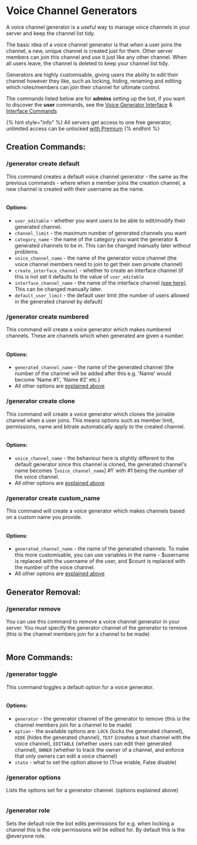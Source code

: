 # Voice Channel Generators

A voice channel generator is a useful way to manage voice channels in your server and keep the channel list tidy.

The basic idea of a voice channel generator is that when a user joins the channel, a new, unique channel is created just for them. Other server members can join this channel and use it just like any other channel. When all users leave, the channel is deleted to keep your channel list tidy.

Generators are highly customisable, giving users the ability to edit their channel however they like, such as locking, hiding, renaming and editing which roles/members can join their channel for ultimate control.

The commands listed below are for **admins** setting up the bot, if you want to discover the **user** commands, see the [Voice Generator Interface](../../voice-generator-interface.md) & [Interface Commands](interface-commands.md)

{% hint style="info" %}
All servers get access to one free generator, unlimited access can be unlocked [with Premium](https://cde90.gumroad.com/l/vcroles)
{% endhint %}

## Creation Commands:

### /generator create default

This command creates a default voice channel generator - the same as the previous commands - where when a member joins the creation channel, a new channel is created with their username as the name.

<figure><img src="../../.gitbook/assets/image (29).png" alt=""><figcaption></figcaption></figure>

#### Options:

* `user_editable` - whether you want users to be able to edit/modify their generated channel.
* `channel_limit` - the maximum number of generated channels you want
* `category_name` - the name of the category you want the generator & generated channels to be in. This can be changed manually later without problems.
* `voice_channel_name` - the name of the generator voice channel (the voice channel members need to join to get their own private channel)
* `create_interface_channel` - whether to create an interface channel (if this is not set it defaults to the value of `user_editable`
* `interface_channel_name` - the name of the interface channel [(see here)](../../voice-generator-interface.md). This can be changed manually later.
* `default_user_limit` - the default user limit (the number of users allowed in the generated channel by default)

### /generator create numbered

This command will create a voice generator which makes numbered channels. These are channels which when generated are given a number.

<figure><img src="../../.gitbook/assets/image (24).png" alt=""><figcaption></figcaption></figure>

#### Options:

* `generated_channel_name` - the name of the generated channel (the number of the channel will be added after this e.g. 'Name' would become 'Name #1', 'Name #2' etc.)
* All other options are [explained above](voice-channel-generators.md#options)

### /generator create clone

This command will create a voice generator which clones the joinable channel when a user joins. This means options such as member limit, permissions, name and bitrate automatically apply to the created channel.

<figure><img src="../../.gitbook/assets/image (26).png" alt=""><figcaption></figcaption></figure>

#### Options:

* `voice_channel_name` - the behaviour here is slightly different to the default generator since this channel is cloned, the generated channel's name becomes '\[`voice_channel_name`] #1' with #1 being the number of the voice channel.
* All other options are [explained above](voice-channel-generators.md#options)

### /generator create custom\_name

This command will create a voice generator which makes channels based on a custom name you provide.

<figure><img src="../../.gitbook/assets/image (5).png" alt=""><figcaption></figcaption></figure>

#### Options:

* `generated_channel_name` - the name of the generated channels. To make this more customisable, you can use variables in the name - $username is replaced with the username of the user, and $count is replaced with the number of the voice channel.
* All other options are [explained above](voice-channel-generators.md#options)

## Generator Removal:

### /generator remove

You can use this command to remove a voice channel generator in your server. You must specify the generator channel of the generator to remove (this is the channel members join for a channel to be made)&#x20;

<figure><img src="../../.gitbook/assets/image (65).png" alt=""><figcaption></figcaption></figure>

## More Commands:

### /generator toggle

This command toggles a default option for a voice generator.

<figure><img src="../../.gitbook/assets/image (20).png" alt=""><figcaption></figcaption></figure>

#### Options:

* `generator` - the generator channel of the generator to remove (this is the channel members join for a channel to be made)
* `option` - the available options are: `LOCK` (locks the generated channel), `HIDE` (hides the generated channel), `TEXT` (creates a text channel with the voice channel), `EDITABLE` (whether users can edit their generated channel), `OWNER` (whether to track the owner of a channel, and enforce that only owners can edit a voice channel)
* `state` - what to set the option above to (True enable, False disable)

### /generator options

Lists the options set for a generator channel. (options explained above)

<figure><img src="../../.gitbook/assets/image (6).png" alt=""><figcaption></figcaption></figure>

### /generator role

Sets the default role the bot edits permissions for e.g. when locking a channel this is the role permissions will be edited for. By default this is the @everyone role.

<figure><img src="../../.gitbook/assets/image (40).png" alt=""><figcaption></figcaption></figure>
